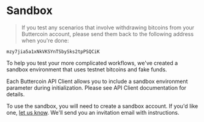 # Sandbox

> If you test any scenarios that involve withdrawing bitcoins from your Buttercoin account, please send them back to the following address when you're done:

```
mzy7jia5a1xNkVKSYnTSbySks2tpPSQCiK
```

To help you test your more complicated workflows, we've created a sandbox environment that uses testnet bitcoins and fake funds.

Each Buttercoin API Client allows you to include a sandbox environment parameter during initialization. Please see API Client documentation for details.

To use the sandbox, you will need to create a sandbox account.  If you'd like one, [let us know](mailto:api@buttercoin.com?subject=Add%20A%20Sandbox%20Account).  We'll send you an invitation email with instructions.

